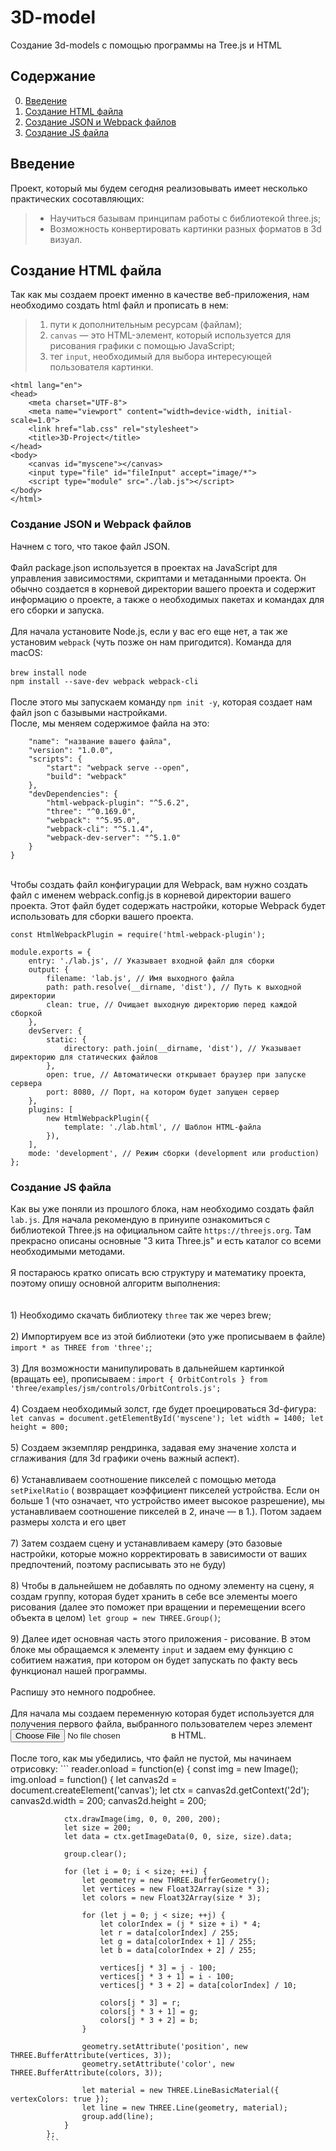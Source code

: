 # 3D-model
Создание 3d-models с помощью программы на Tree.js и HTML
## Содержание

0. [Введение](#chapter-i)
1. [Создание HTML файла](#chapter-i)
2.  [Создание JSON и Webpack файлов](#chapter-iii) 
3. [Создание JS файла](#chapter-ii) <br> 
## Введение
Проект, который мы будем сегодня реализовывать имеет несколько практических сосотавляющих:
   > - Научиться базывам принципам работы с библиотекой three.js;
   > - Возможность конвертировать картинки разных форматов в 3d визуал.

## Создание HTML файла
 Так как мы создаем проект именно в качестве веб-приложения, нам необходимо создать html файл и прописать в нем: 
   > 1) пути к дополнительным ресурсам (файлам);
   > 2) ```canvas``` — это HTML-элемент, который используется для рисования графики с помощью JavaScript; 
   > 3) тег ```input```, необходимый для выбора интересующей пользователя картинки.
 
```<!DOCTYPE html>
<html lang="en">
<head>
    <meta charset="UTF-8">
    <meta name="viewport" content="width=device-width, initial-scale=1.0">
    <link href="lab.css" rel="stylesheet">
    <title>3D-Project</title>
</head>
<body>
    <canvas id="myscene"></canvas>
    <input type="file" id="fileInput" accept="image/*">
    <script type="module" src="./lab.js"></script>
</body>
</html>
```

### Создание JSON и Webpack файлов
Начнем с того, что такое файл JSON. <br><br> 
Файл package.json используется в проектах на JavaScript для управления зависимостями, скриптами и метаданными проекта. Он обычно создается в корневой директории вашего проекта и содержит информацию о проекте, а также о необходимых пакетах и командах для его сборки и запуска.<br><br> 
Для начала установите Node.js, если у вас его еще нет, а так же установим ```webpack``` (чуть позже он нам пригодится). Команда для macOS:<br><br>
```brew install node``` <br>
```npm install --save-dev webpack webpack-cli``` <br><br>
После этого мы запускаем команду ```npm init -y```, которая создает нам файл json с базывыми настройками. <br> 
После, мы меняем содержимое файла на это: 
```{
    "name": "название вашего файла",
    "version": "1.0.0",
    "scripts": {
        "start": "webpack serve --open",
        "build": "webpack"
    },
    "devDependencies": {
        "html-webpack-plugin": "^5.6.2",
        "three": "^0.169.0",
        "webpack": "^5.95.0",
        "webpack-cli": "^5.1.4",
        "webpack-dev-server": "^5.1.0"
    }
} 
```
<br>
Чтобы создать файл конфигурации для Webpack, вам нужно создать файл с именем webpack.config.js в корневой директории вашего проекта. Этот файл будет содержать настройки, которые Webpack будет использовать для сборки вашего проекта. 

``` const path = require('path');
const HtmlWebpackPlugin = require('html-webpack-plugin');

module.exports = {
    entry: './lab.js', // Указывает входной файл для сборки
    output: {
        filename: 'lab.js', // Имя выходного файла
        path: path.resolve(__dirname, 'dist'), // Путь к выходной директории
        clean: true, // Очищает выходную директорию перед каждой сборкой
    },
    devServer: {
        static: {
            directory: path.join(__dirname, 'dist'), // Указывает директорию для статических файлов
        },
        open: true, // Автоматически открывает браузер при запуске сервера
        port: 8080, // Порт, на котором будет запущен сервер
    },
    plugins: [
        new HtmlWebpackPlugin({
            template: './lab.html', // Шаблон HTML-файла
        }),
    ],
    mode: 'development', // Режим сборки (development или production)
};
```
### Создание JS файла
Как вы уже поняли из прошлого блока, нам необходимо создать файл ```lab.js```. 
Для начала рекомендую в принуипе ознакомиться с библиотекой Three.js на официальном сайте ```https://threejs.org```. Там прекрасно описаны основные "3 кита Three.js" и есть каталог со всеми необходимыми методами. <br><br>
Я постараюсь кратко описать всю структуру и математику проекта, поэтому опишу основной алгоритм выполнения: <br>
    <br><br> 1) Необходимо скачать библиотеку ```three``` так же через brew;
    <br><br> 2) Импортируем все из этой библиотеки (это уже прописываем в файле) ```import * as THREE from 'three';```;
    <br><br> 3) Для возможности манипулировать в дальнейшем картинкой (вращать ее), прописываем : ```import { OrbitControls } from 'three/examples/jsm/controls/OrbitControls.js';```
    <br><br> 4) Создаем необходимый золст, где будет проецироваться 3d-фигура:
    ```let canvas = document.getElementById('myscene');
let width = 1400;
let height = 800;```
    <br><br> 5) Создаем экземпляр рендринка, задавая ему значение холста и сглаживания (для 3d графики очень важный аспект).
    <br><br> 6) Устанавливаем соотношение пикселей с помощью метода ```setPixelRatio``` ( возвращает коэффициент пикселей устройства. Если он больше 1 (что означает, что устройство имеет высокое разрешение), мы устанавливаем соотношение пикселей в 2, иначе — в 1.). Потом задаем размеры холста и его цвет
    <br><br> 7) Затем создаем сцену и устанавливаем камеру (это базовые настройки, которые можно корректировать в зависимости от ваших предпочтений, поэтому расписывать это не буду)
    <br><br> 8) Чтобы в дальнейшем не добавлять по одному элементу на сцену, я создам группу, которая будет хранить в себе все элементы моего рисования (далее это поможет при вращении и перемещении всего объекта в целом) ```let group = new THREE.Group()```;
    <br><br> 9) Далее идет основная часть этого приложения - рисование. В этом блоке мы обращаемся к элементу ```input``` и задаем ему функцию с собитием нажатия, при котором он будет запускать по факту весь функционал нашей программы. <br><br>
    Распишу это немного подробнее.  <br><br>
    Для начала мы создаем переменную которая будет используется для получения первого файла, выбранного пользователем через элемент <input type="file"> в HTML.<br><br>
    После того, как мы убедились, что файл не пустой, мы начинаем отрисовку:
    ``` reader.onload = function(e) {
            const img = new Image();
            img.onload = function() {
                let canvas2d = document.createElement('canvas');
                let ctx = canvas2d.getContext('2d');
                canvas2d.width = 200;
                canvas2d.height = 200;

                ctx.drawImage(img, 0, 0, 200, 200);
                let size = 200;
                let data = ctx.getImageData(0, 0, size, size).data;

                group.clear();

                for (let i = 0; i < size; ++i) {
                    let geometry = new THREE.BufferGeometry();
                    let vertices = new Float32Array(size * 3);
                    let colors = new Float32Array(size * 3); 

                    for (let j = 0; j < size; ++j) {
                        let colorIndex = (j * size + i) * 4; 
                        let r = data[colorIndex] / 255; 
                        let g = data[colorIndex + 1] / 255; 
                        let b = data[colorIndex + 2] / 255;

                        vertices[j * 3] = j - 100; 
                        vertices[j * 3 + 1] = i - 100; 
                        vertices[j * 3 + 2] = data[colorIndex] / 10; 

                        colors[j * 3] = r;
                        colors[j * 3 + 1] = g; 
                        colors[j * 3 + 2] = b; 
                    }

                    geometry.setAttribute('position', new THREE.BufferAttribute(vertices, 3));
                    geometry.setAttribute('color', new THREE.BufferAttribute(colors, 3));

                    let material = new THREE.LineBasicMaterial({ vertexColors: true });
                    let line = new THREE.Line(geometry, material);
                    group.add(line);
                }
            };
            ```
            
